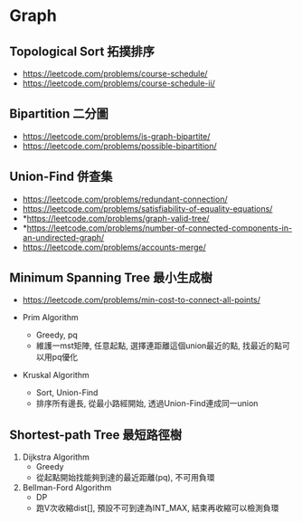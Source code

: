# Graph


## Topological Sort 拓撲排序
- https://leetcode.com/problems/course-schedule/
- https://leetcode.com/problems/course-schedule-ii/


## Bipartition 二分圖
- https://leetcode.com/problems/is-graph-bipartite/
- https://leetcode.com/problems/possible-bipartition/


## Union-Find 併查集
- https://leetcode.com/problems/redundant-connection/
- https://leetcode.com/problems/satisfiability-of-equality-equations/
- *https://leetcode.com/problems/graph-valid-tree/
- *https://leetcode.com/problems/number-of-connected-components-in-an-undirected-graph/
- https://leetcode.com/problems/accounts-merge/


## Minimum Spanning Tree 最小生成樹
- https://leetcode.com/problems/min-cost-to-connect-all-points/


- Prim Algorithm
    - Greedy, pq
    - 維護一mst矩陣, 任意起點, 選擇連距離這個union最近的點, 找最近的點可以用pq優化
- Kruskal Algorithm
    - Sort, Union-Find
    - 排序所有邊長, 從最小路經開始, 透過Union-Find連成同一union

## Shortest-path Tree 最短路徑樹
1. Dijkstra Algorithm
    - Greedy
    - 從起點開始找能夠到達的最近距離(pq), 不可用負環
2. Bellman-Ford Algorithm
    - DP
    - 跑V次收縮dist[], 預設不可到達為INT_MAX, 結束再收縮可以檢測負環
